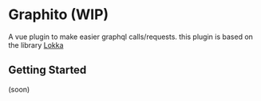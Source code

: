 # Graphito (WIP)
A vue plugin to make easier graphql calls/requests. this plugin is based on the library [Lokka](https://github.com/kadirahq/lokka)

## Getting Started
(soon)